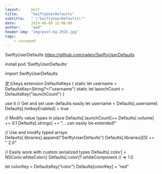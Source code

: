 ```yaml
---
layout:     post
title:      "SwiftyUserDefaults"
subtitle:   " \"SwiftyUserDefaults\""
date:       2014-06-09 12:00:00
author:     "awd"
header-img: "img/post-bg-2015.jpg"
tags:
    - cocoapod
---
```

SwiftyUserDefaults
https://github.com/radex/SwiftyUserDefaults

install
pod ‘SwiftyUserDefaults'

import SwiftyUserDefaults



定义keys
extension DefaultsKeys {
    static let username = DefaultsKey<String?>("username")
    static let launchCount = DefaultsKey<Int>("launchCount")
}


use it
// Get and set user defaults easily
let username = Defaults[.username]
Defaults[.hotkeyEnabled] = true

// Modify value types in place
Defaults[.launchCount]++
Defaults[.volume] += 0.1
Defaults[.strings] += "… can easily be extended!"

// Use and modify typed arrays
Defaults[.libraries].append("SwiftyUserDefaults")
Defaults[.libraries][0] += " 2.0"

// Easily work with custom serialized types
Defaults[.color] = NSColor.whiteColor()
Defaults[.color]?.whiteComponent // => 1.0



let colorKey = DefaultsKey<String>(“color")
Defaults[colorKey] = “red"


